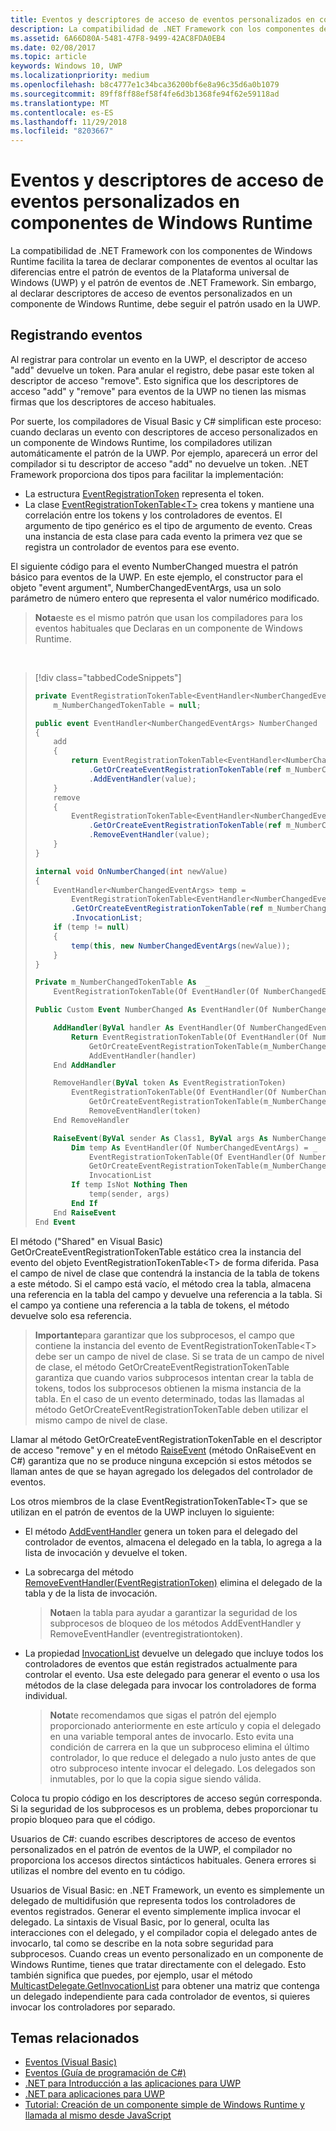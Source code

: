 ```yaml
---
title: Eventos y descriptores de acceso de eventos personalizados en componentes de Windows Runtime
description: La compatibilidad de .NET Framework con los componentes de Windows Runtime facilita la tarea de declarar componentes de eventos al ocultar las diferencias entre el patrón de eventos de la plataforma universal de Windows (UWP) y el patrón de eventos de .NET Framework.
ms.assetid: 6A66D80A-5481-47F8-9499-42AC8FDA0EB4
ms.date: 02/08/2017
ms.topic: article
keywords: Windows 10, UWP
ms.localizationpriority: medium
ms.openlocfilehash: b8c4777e1c34bca36200bf6e8a96c35d6a0b1079
ms.sourcegitcommit: 89ff8ff88ef58f4fe6d3b1368fe94f62e59118ad
ms.translationtype: MT
ms.contentlocale: es-ES
ms.lasthandoff: 11/29/2018
ms.locfileid: "8203667"
---
```

# <a name="custom-events-and-event-accessors-in-windows-runtime-components"></a>Eventos y descriptores de acceso de eventos personalizados en componentes de Windows Runtime



La compatibilidad de .NET Framework con los componentes de Windows Runtime facilita la tarea de declarar componentes de eventos al ocultar las diferencias entre el patrón de eventos de la Plataforma universal de Windows (UWP) y el patrón de eventos de .NET Framework. Sin embargo, al declarar descriptores de acceso de eventos personalizados en un componente de Windows Runtime, debe seguir el patrón usado en la UWP.

## <a name="registering-events"></a>Registrando eventos


Al registrar para controlar un evento en la UWP, el descriptor de acceso "add" devuelve un token. Para anular el registro, debe pasar este token al descriptor de acceso "remove". Esto significa que los descriptores de acceso "add" y "remove" para eventos de la UWP no tienen las mismas firmas que los descriptores de acceso habituales.

Por suerte, los compiladores de Visual Basic y C# simplifican este proceso: cuando declaras un evento con descriptores de acceso personalizados en un componente de Windows Runtime, los compiladores utilizan automáticamente el patrón de la UWP. Por ejemplo, aparecerá un error del compilador si tu descriptor de acceso "add" no devuelve un token. .NET Framework proporciona dos tipos para facilitar la implementación:

-   La estructura [EventRegistrationToken](https://msdn.microsoft.com/library/windows/apps/windows.foundation.eventregistrationtoken.aspx) representa el token.
-   La clase [EventRegistrationTokenTable&lt;T&gt;](https://msdn.microsoft.com/library/hh138412.aspx) crea tokens y mantiene una correlación entre los tokens y los controladores de eventos. El argumento de tipo genérico es el tipo de argumento de evento. Creas una instancia de esta clase para cada evento la primera vez que se registra un controlador de eventos para ese evento.

El siguiente código para el evento NumberChanged muestra el patrón básico para eventos de la UWP. En este ejemplo, el constructor para el objeto "event argument", NumberChangedEventArgs, usa un solo parámetro de número entero que representa el valor numérico modificado.

> **Nota**este es el mismo patrón que usan los compiladores para los eventos habituales que Declaras en un componente de Windows Runtime.

 
> [!div class="tabbedCodeSnippets"]
> ```csharp
> private EventRegistrationTokenTable<EventHandler<NumberChangedEventArgs>>
>     m_NumberChangedTokenTable = null;
>
> public event EventHandler<NumberChangedEventArgs> NumberChanged
> {
>     add
>     {
>         return EventRegistrationTokenTable<EventHandler<NumberChangedEventArgs>>
>             .GetOrCreateEventRegistrationTokenTable(ref m_NumberChangedTokenTable)
>             .AddEventHandler(value);
>     }
>     remove
>     {
>         EventRegistrationTokenTable<EventHandler<NumberChangedEventArgs>>
>             .GetOrCreateEventRegistrationTokenTable(ref m_NumberChangedTokenTable)
>             .RemoveEventHandler(value);
>     }
> }
>
> internal void OnNumberChanged(int newValue)
> {
>     EventHandler<NumberChangedEventArgs> temp =
>         EventRegistrationTokenTable<EventHandler<NumberChangedEventArgs>>
>         .GetOrCreateEventRegistrationTokenTable(ref m_NumberChangedTokenTable)
>         .InvocationList;
>     if (temp != null)
>     {
>         temp(this, new NumberChangedEventArgs(newValue));
>     }
> }
> ```
> ```vb
> Private m_NumberChangedTokenTable As  _
>     EventRegistrationTokenTable(Of EventHandler(Of NumberChangedEventArgs))
>
> Public Custom Event NumberChanged As EventHandler(Of NumberChangedEventArgs)
>
>     AddHandler(ByVal handler As EventHandler(Of NumberChangedEventArgs))
>         Return EventRegistrationTokenTable(Of EventHandler(Of NumberChangedEventArgs)).
>             GetOrCreateEventRegistrationTokenTable(m_NumberChangedTokenTable).
>             AddEventHandler(handler)
>     End AddHandler
>
>     RemoveHandler(ByVal token As EventRegistrationToken)
>         EventRegistrationTokenTable(Of EventHandler(Of NumberChangedEventArgs)).
>             GetOrCreateEventRegistrationTokenTable(m_NumberChangedTokenTable).
>             RemoveEventHandler(token)
>     End RemoveHandler
>
>     RaiseEvent(ByVal sender As Class1, ByVal args As NumberChangedEventArgs)
>         Dim temp As EventHandler(Of NumberChangedEventArgs) = _
>             EventRegistrationTokenTable(Of EventHandler(Of NumberChangedEventArgs)).
>             GetOrCreateEventRegistrationTokenTable(m_NumberChangedTokenTable).
>             InvocationList
>         If temp IsNot Nothing Then
>             temp(sender, args)
>         End If
>     End RaiseEvent
> End Event
> ```

El método ("Shared" en Visual Basic) GetOrCreateEventRegistrationTokenTable estático crea la instancia del evento del objeto EventRegistrationTokenTable&lt;T&gt; de forma diferida. Pasa el campo de nivel de clase que contendrá la instancia de la tabla de tokens a este método. Si el campo está vacío, el método crea la tabla, almacena una referencia en la tabla del campo y devuelve una referencia a la tabla. Si el campo ya contiene una referencia a la tabla de tokens, el método devuelve solo esa referencia.

> **Importante**para garantizar que los subprocesos, el campo que contiene la instancia del evento de EventRegistrationTokenTable&lt;T&gt; debe ser un campo de nivel de clase. Si se trata de un campo de nivel de clase, el método GetOrCreateEventRegistrationTokenTable garantiza que cuando varios subprocesos intentan crear la tabla de tokens, todos los subprocesos obtienen la misma instancia de la tabla. En el caso de un evento determinado, todas las llamadas al método GetOrCreateEventRegistrationTokenTable deben utilizar el mismo campo de nivel de clase.

Llamar al método GetOrCreateEventRegistrationTokenTable en el descriptor de acceso "remove" y en el método [RaiseEvent](https://msdn.microsoft.com/library/fwd3bwed.aspx) (método OnRaiseEvent en C#) garantiza que no se produce ninguna excepción si estos métodos se llaman antes de que se hayan agregado los delegados del controlador de eventos.

Los otros miembros de la clase EventRegistrationTokenTable&lt;T&gt; que se utilizan en el patrón de eventos de la UWP incluyen lo siguiente:

-   El método [AddEventHandler](https://msdn.microsoft.com/library/hh138458.aspx) genera un token para el delegado del controlador de eventos, almacena el delegado en la tabla, lo agrega a la lista de invocación y devuelve el token.
-   La sobrecarga del método [RemoveEventHandler(EventRegistrationToken)](https://msdn.microsoft.com/library/hh138425.aspx) elimina el delegado de la tabla y de la lista de invocación.

    >**Nota**en la tabla para ayudar a garantizar la seguridad de los subprocesos de bloqueo de los métodos AddEventHandler y RemoveEventHandler (eventregistrationtoken).

-   La propiedad [InvocationList](https://msdn.microsoft.com/library/hh138465.aspx) devuelve un delegado que incluye todos los controladores de eventos que están registrados actualmente para controlar el evento. Usa este delegado para generar el evento o usa los métodos de la clase delegada para invocar los controladores de forma individual.

    >**Nota**te recomendamos que sigas el patrón del ejemplo proporcionado anteriormente en este artículo y copia el delegado en una variable temporal antes de invocarlo. Esto evita una condición de carrera en la que un subproceso elimina el último controlador, lo que reduce el delegado a nulo justo antes de que otro subproceso intente invocar el delegado. Los delegados son inmutables, por lo que la copia sigue siendo válida.

Coloca tu propio código en los descriptores de acceso según corresponda. Si la seguridad de los subprocesos es un problema, debes proporcionar tu propio bloqueo para que el código.

Usuarios de C#: cuando escribes descriptores de acceso de eventos personalizados en el patrón de eventos de la UWP, el compilador no proporciona los accesos directos sintácticos habituales. Genera errores si utilizas el nombre del evento en tu código.

Usuarios de Visual Basic: en .NET Framework, un evento es simplemente un delegado de multidifusión que representa todos los controladores de eventos registrados. Generar el evento simplemente implica invocar el delegado. La sintaxis de Visual Basic, por lo general, oculta las interacciones con el delegado, y el compilador copia el delegado antes de invocarlo, tal como se describe en la nota sobre seguridad para subprocesos. Cuando creas un evento personalizado en un componente de Windows Runtime, tienes que tratar directamente con el delegado. Esto también significa que puedes, por ejemplo, usar el método [MulticastDelegate.GetInvocationList](https://msdn.microsoft.com/library/system.multicastdelegate.getinvocationlist.aspx) para obtener una matriz que contenga un delegado independiente para cada controlador de eventos, si quieres invocar los controladores por separado.

## <a name="related-topics"></a>Temas relacionados

* [Eventos (Visual Basic)](https://msdn.microsoft.com/library/ms172877.aspx)
* [Eventos (Guía de programación de C#)](https://msdn.microsoft.com/library/awbftdfh.aspx)
* [.NET para Introducción a las aplicaciones para UWP](https://msdn.microsoft.com/library/windows/apps/xaml/br230302.aspx)
* [.NET para aplicaciones para UWP](https://msdn.microsoft.com/library/windows/apps/xaml/mt185501.aspx)
* [Tutorial: Creación de un componente simple de Windows Runtime y llamada al mismo desde JavaScript](walkthrough-creating-a-simple-windows-runtime-component-and-calling-it-from-javascript.md)
